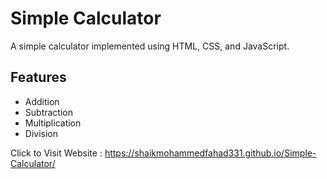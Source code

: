 # Simple Calculator

A simple calculator implemented using HTML, CSS, and JavaScript.

## Features

- Addition
- Subtraction
- Multiplication
- Division

Click to Visit Website : https://shaikmohammedfahad331.github.io/Simple-Calculator/
